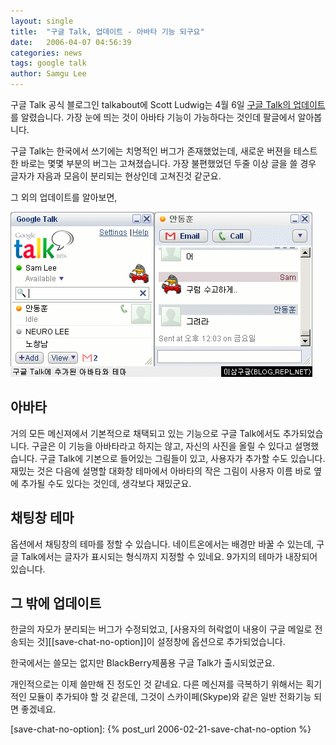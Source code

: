 ```yaml
---
layout: single
title:  "구글 Talk, 업데이트 - 아바타 기능 되구요"
date:   2006-04-07 04:56:39
categories: news
tags: google talk
author: Samgu Lee
---
```

구글 Talk 공식 블로그인 talkabout에 Scott Ludwig는 4월 6일 [구글 Talk의 업데이트](http://googletalk.blogspot.com/2006/04/pictures-themes-and-more.html)를 알렸습니다. 가장 눈에 띄는 것이 아바타 기능이 가능하다는 것인데 팔글에서 알아봅니다.

구글 Talk는 한국에서 쓰기에는 치명적인 버그가 존재했었는데, 새로운 버젼을 테스트 한 바로는 몇몇 부분의 버그는 고쳐졌습니다. 가장 불편했었던 두줄 이상 글을 쓸 경우 글자가 자음과 모음이 분리되는 현상인데 고쳐진것 같군요.

그 외의 업데이트를 알아보면,

![구글 Talk 업데이트](/assets/google_talk_updated.gif)

## 아바타

거의 모든 메신져에서 기본적으로 채택되고 있는 기능으로 구글 Talk에서도 추가되었습니다. 구글은 이 기능을 아바타라고 하지는 않고, 자신의 사진을 올릴 수 있다고 설명했습니다. 구글 Talk에 기본으로 들어있는 그림들이 있고, 사용자가 추가할 수도 있습니다. 재밌는 것은 다음에 설명할 대화창 테마에서 아바타의 작은 그림이 사용자 이름 바로 옆에 추가될 수도 있다는 것인데, 생각보다 재밌군요.

## 채팅창 테마

옵션에서 채팅창의 테마를 정할 수 있습니다. 네이트온에서는 배경만 바꿀 수 있는데, 구글 Talk에서는 글자가 표시되는 형식까지 지정할 수 있네요. 9가지의 테마가 내장되어 있습니다.

## 그 밖에 업데이트

한글의 자모가 분리되는 버그가 수정되었고, [사용자의 허락없이 내용이 구글 메일로 전송되는 것][[save-chat-no-option]]이 설정창에 옵션으로 추가되었습니다.

한국에서는 쓸모는 없지만 BlackBerry제품용 구글 Talk가 출시되었군요.

개인적으로는 이제 쓸만해 진 정도인 것 같네요. 다른 메신져를 극복하기 위해서는 획기적인 모듈이 추가되야 할 것 같은데, 그것이 스카이페(Skype)와 같은 일반 전화기능 되면 좋겠네요.

[save-chat-no-option]: {% post_url 2006-02-21-save-chat-no-option %}
